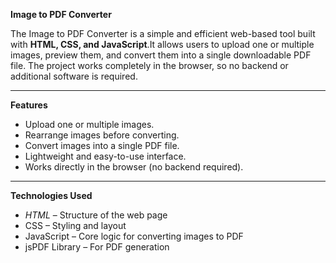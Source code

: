 **Image to PDF Converter**

The Image to PDF Converter is a simple and efficient web-based tool built with **HTML, CSS, and JavaScript**.It allows users to upload one or multiple images, preview them, and convert them into a single downloadable PDF file. The project works completely in the browser, so no backend or additional software is required.

---

**Features**

- Upload one or multiple images.
- Rearrange images before converting.
- Convert images into a single PDF file.
- Lightweight and easy-to-use interface.
- Works directly in the browser (no backend required).



---

**Technologies Used**

- *HTML* – Structure of the web page
- CSS – Styling and layout
- JavaScript – Core logic for converting images to PDF
- jsPDF Library – For PDF generation
